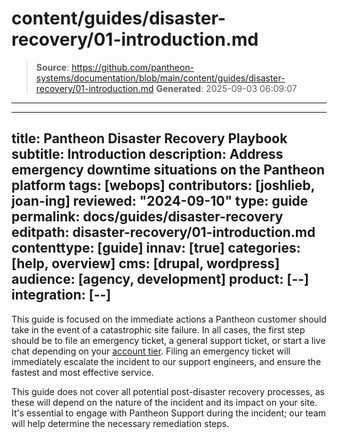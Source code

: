 # content/guides/disaster-recovery/01-introduction.md

> **Source**: https://github.com/pantheon-systems/documentation/blob/main/content/guides/disaster-recovery/01-introduction.md
> **Generated**: 2025-09-03 06:09:07

---

---
title: Pantheon Disaster Recovery Playbook
subtitle: Introduction
description: Address emergency downtime situations on the Pantheon platform
tags: [webops]
contributors: [joshlieb, joan-ing]
reviewed: "2024-09-10"
type: guide
permalink: docs/guides/disaster-recovery
editpath: disaster-recovery/01-introduction.md
contenttype: [guide]
innav: [true]
categories: [help, overview]
cms: [drupal, wordpress]
audience: [agency, development]
product: [--]
integration: [--]
---

This guide is focused on the immediate actions a Pantheon customer should take in the event of a catastrophic site failure. In all cases, the first step should be to file an emergency ticket, a general support ticket, or start a live chat depending on your [account tier](/guides/support/#support-features-and-response-times). Filing an emergency ticket will immediately escalate the incident to our support engineers, and ensure the fastest and most effective service.

This guide does not cover all potential post-disaster recovery processes, as these will depend on the nature of the incident and its impact on your site. It's essential to engage with Pantheon Support during the incident; our team will help determine the necessary remediation steps.
